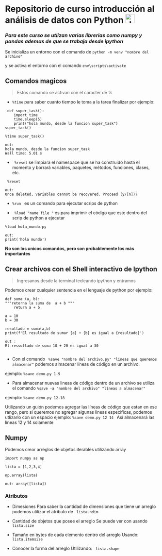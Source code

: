 # Repositorio de curso introducción al análisis de datos con Python <img src="https://upload.wikimedia.org/wikipedia/commons/c/c3/Python-logo-notext.svg" alt="drawing" width="30"/>  

### _Para este curso se utlizan varias librerias como numpy y pandas ademas de que se trabaja desde ipython_ 

Se inicializa un entorno con el comando de
 ```python -m venv "nombre del archivo"```

y se activa el entorno con el comando 
```env\scripts\activate```

## Comandos magicos 

> Estos comando se activan con el caracter de % 
- ```%time``` para saber cuanto tiempo le toma a la tarea finalizar por ejemplo:
```
 def super_task():
    import time 
    time.sleep(5)
    print("hola mundo, desde la funcion super_task")
super_task()

%time super_task()

out: 
hola mundo, desde la funcion super_task
Wall time: 5.01 s
```

- ``` %reset``` se limpiara el namespace que se ha construido hasta el momento y borrará variables, paquetes, métodos, funciones, clases, etc. 

```
 %reset

out: 
Once deleted, variables cannot be recovered. Proceed (y/[n])?
```

- ```%run ``` es un comando para ejecutar scrips de python 

- ``` %load "name file "``` es para imprimir el código que este dentro del scrip de python a ejecutar 
 ``` 
 %load hola_mundo.py

 out:
 print('hola mundo')
 ```

 __No son los unicos comandos, pero son probablemente los más importantes__


## Crear archivos con el Shell interactivo de Ipython

> Ingresanos desde la terminal tecleando ipython y entramos

Podemos crear cualquier sentencia en el lenguaje de python por ejemplo: 

``` 
def suma (a, b):
"""retorna la suma de  a + b """
    return a + b 

a = 10 
b = 30

resultado = suma(a,b)
print(f'El resultado de sumar {a} + {b} es igual a {resultado}')

out :
El ressultado de suma 10 + 20 es igual a 30 


```   
- Con el comando ``` %save "nombre del archivo.py" "lineas que queremos almacenar"``` podemos almacenar líneas de código en un archivo. 

ejemplo: 
   ```%save demo.py 1-9```


- Para almacenar nuevas lineas de código dentro de un archivo se utiliza el comando ```%save -a "nombre del archivo" "líneas a almacenar"```

ejemplo: 
```%save demo.py 12-18```

Utilizando un guión podemos agregar las líneas de código que estan en ese rango, pero si queremos no agregar algunas lineas especificas, podemos utlizarlo con un espacio
ejemplo:
```%save demo.py 12 14 ```
Así almacenará las líneas 12 y 14 solamente 

## Numpy 

Podemos crear arreglos de objetos iterables utilizando array 

```
import numpy as np 

lista = [1,2,3,4]

np.array(lista)

out: array([lista])

```

### Atributos 

* Dimesiones
Para saber la cantidad de dimensiones que tiene un arreglo podemos utilizar el 
atributo de ``` lista.ndim```

* Cantidad de objetos que posee el arreglo
Se puede ver con usando ``` lista.size```

* Tamaño en bytes de cada elemento dentro del arreglo
Usando: ``` lista.itemsize```

* Conocer la forma del arreglo
Utilizando: ``` lista.shape```

